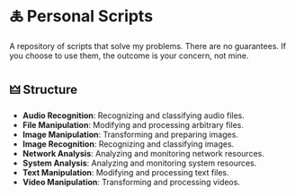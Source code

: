 # 🜏 Personal Scripts

A repository of scripts that solve my problems. There are no guarantees. If you choose to use them, the outcome is your concern, not mine.


## 🜲 Structure

- **Audio Recognition**: Recognizing and classifying audio files.
- **File Manipulation**: Modifying and processing arbitrary files.
- **Image Manipulation**: Transforming and preparing images.
- **Image Recognition**: Recognizing and classifying images.
- **Network Analysis**: Analyzing and monitoring network resources.
- **System Analysis**: Analyzing and monitoring system resources.
- **Text Manipulation**: Modifying and processing text files.
- **Video Manipulation**: Transforming and processing videos.